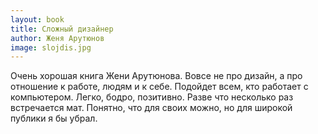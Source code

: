```yaml
---
layout: book
title: Сложный дизайнер
author: Женя Арутюнов
image: slojdis.jpg
---
```


Очень хорошая книга Жени Арутюнова. Вовсе не про дизайн, а про отношение к
работе, людям и к себе. Подойдет всем, кто работает с компьютером. Легко, бодро,
позитивно. Разве что несколько раз встречается мат. Понятно, что для своих
можно, но для широкой публики я бы убрал.
